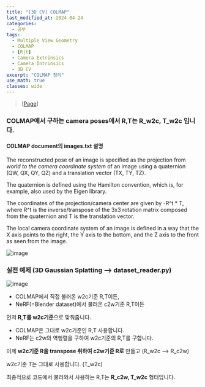 ```yaml
---
title: "[3D CV] COLMAP"
last_modified_at: 2024-04-24
categories:
  - 공부
tags:
  - Multiple View Geometry
  - COLMAP
  - [R|t]
  - Camera Extrinsics
  - Camera Intrinsics
  - 3D CV
excerpt: "COLMAP 정리"
use_math: true
classes: wide
---
```


> [[Page](https://colmap.github.io/format.html)] 

### COLMAP에서 구하는 camera poses에서 R,T는 R_w2c, T_w2c 입니다.

#### COLMAP document의 images.txt 설명

The reconstructed pose of an image is specified as the projection from _world to the camera coordinate system_ of an image using a quaternion (QW, QX, QY, QZ) and a translation vector (TX, TY, TZ). 

The quaternion is defined using the Hamilton convention, which is, for example, also used by the Eigen library. 

The coordinates of the projection/camera center are given by -R^t * T, where R^t is the inverse/transpose of the 3x3 rotation matrix composed from the quaternion and T is the translation vector. 

The local camera coordinate system of an image is defined in a way that the X axis points to the right, the Y axis to the bottom, and the Z axis to the front as seen from the image.

![image](https://github.com/sandokim/sandokim.github.io/assets/74639652/fa2f888e-796b-4d31-9042-f6ce9d8ab0ca)

### 실전 예제 (3D Gaussian Splatting --> dataset_reader.py)
![image](https://github.com/sandokim/sandokim.github.io/assets/74639652/d55aebdd-14f1-4b11-87c8-3fc5d85abf32)
- COLMAP에서 직접 불러온 w2c기준 R,T이든,
- NeRF(=Blender dataset)에서 불러온 c2w기준 R,T이든

먼저 **R,T를 w2c기준**으로 맞춰줍니다. 

- COLMAP은 그대로 w2c기준인 R,T 사용합니다.
- NeRF는 c2w의 역행렬을 구하여 w2c기준의 R,T를 구합니다.

이제 **w2c기준 R을 transpose 취하여 c2w기준 R로** 만들고 (R_w2c --> R_c2w)

w2c기준 T는 그대로 사용합니다. (T_w2c)

최종적으로 코드에서 불러와서 사용하는 R,T는 **R_c2w, T_w2c** 형태입니다.

